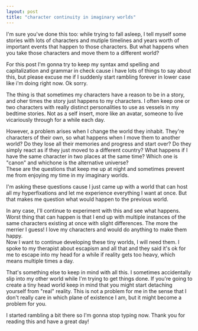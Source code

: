 ```yaml
---
layout: post
title: "character continuity in imaginary worlds"
---
```


I'm sure you've done this too: while trying to fall asleep, I tell myself some stories with lots of characters and mutiple timelines and years worth of important events that happen to those characters. But what happens when you take those characters and move them to a different world?

For this post I'm gonna try to keep my syntax amd spelling and capitalization and grammar in check cause i have lots of things to say about this, but please excuse me if I suddenly start rambling forever in lower case like i'm doing right now. Ok sorry.

The thing is that sometimes my characters have a reason to be in a story, and oher times the story just happens to my characters. I often keep one or two characters with really distinct personalities to use as vessels in my bedtime stories. Not as a self insert, more like an avatar, someone to live vicariously through for a while each day.

However, a problem arises when I change the world they inhabit. They're characters of their own, so what happens when I move them to another world? Do they lose all their memories and progress and start over? Do they simply react as if they just moved to a different country? What happens if I have the same character in two places at the same time? Which one is "canon" and whichone is the alternative universe?  
These are the questions that keep me up at night and sometimes prevent me from enjoying my time in my imaginary worlds.

I'm asking these questions cause I just came up with a world that can host all my hyperfixations and let me experience everything I want at once. But that makes me question what would happen to the previous world.

In any case, I'll continue to experiment with this and see what happens. Worst thing that can happen is that I end up with multiple instances of the same characters existing at once with slight differences. The more the merrier I guess! I love my characters and would do anything to make them happy.  
Now I want to continue developing these tiny worlds, I will need them. I spoke to my therapist about escapism and all that and they said it's ok for me to escape into my head for a while if reality gets too heavy, which means multiple times a day.

That's something else to keep in mind with all this. I sometimes accidentally slip into my other world while I'm trying to get things done. If you're going to create a tiny head world keep in mind that you might start detaching yourself from "real" reality. This is not a problem for me in the sense that I don't really care in which plane of existence I am, but it might become a problem for you.

I started rambling a bit there so I'm gonna stop typing now. Thank you for reading this and have a great day!